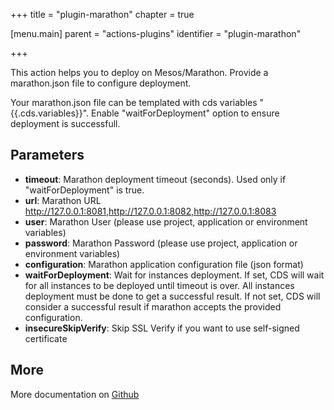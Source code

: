+++
title = "plugin-marathon"
chapter = true

[menu.main]
parent = "actions-plugins"
identifier = "plugin-marathon"

+++

This action helps you to deploy on Mesos/Marathon. Provide a marathon.json file to configure deployment.

Your marathon.json file can be templated with cds variables "{{.cds.variables}}". Enable "waitForDeployment" option to ensure deployment is successfull.

## Parameters

* **timeout**: Marathon deployment timeout (seconds). Used only if "waitForDeployment" is true. 
* **url**: Marathon URL http://127.0.0.1:8081,http://127.0.0.1:8082,http://127.0.0.1:8083
* **user**: Marathon User (please use project, application or environment variables)
* **password**: Marathon Password (please use project, application or environment variables)
* **configuration**: Marathon application configuration file (json format)
* **waitForDeployment**: Wait for instances deployment.
If set, CDS will wait for all instances to be deployed until timeout is over. All instances deployment must be done to get a successful result.
If not set, CDS will consider a successful result if marathon accepts the provided configuration.
* **insecureSkipVerify**: Skip SSL Verify if you want to use self-signed certificate


## More

More documentation on [Github](https://github.com/ovh/cds/tree/master/contrib/plugins/plugin-marathon/README.md)

